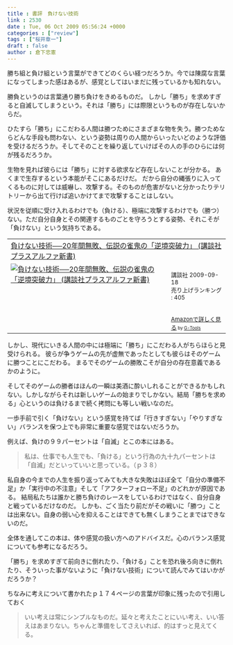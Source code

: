 ```yaml
---
title : 書評　負けない技術
link : 2530
date : Tue, 06 Oct 2009 05:56:24 +0000
categories : ["review"]
tags : ["桜井章一"]
draft : false
author : 倉下忠憲
---
```



勝ち組と負け組という言葉ができてどのくらい経つだろうか。今では陳腐な言葉になってしまった感はあるが、感覚としてはいまだに残っているかも知れない。

勝負というのは言葉通り勝ち負けをきめるものだ。
しかし「勝ち」を求めすぎると自滅してしまうという。それは「勝ち」には際限というものが存在しないからだ。

ひたすら「勝ち」にこだわる人間は勝つためにさまざまな物を失う。勝つためならどんな手段も問わない、という姿勢は周りの人間からいったいどのような評価を受けるだろうか。そしてそのことを繰り返していけばその人の手のひらには何が残るだろうか。

生物を見れば彼らには「勝ち」に対する欲求など存在しないことが分かる。
あくまで生存するという本能がそこにあるだけだ。
だから自分の縄張りに入ってくるものに対しては威嚇し、攻撃する。そのものが危害がないと分かったりテリトリーから出て行けば追いかけてまで攻撃することはしない。

状況を従順に受け入れるわけでも（負ける）、極端に攻撃するわけでも（勝つ）ない。ただ自分自身とその関連するものごとを守ろうとする姿勢、それこそが「負けない」という気持ちである。

<table  border="0" cellpadding="5"><tr><td colspan="2"><a href="http://www.amazon.co.jp/%E8%B2%A0%E3%81%91%E3%81%AA%E3%81%84%E6%8A%80%E8%A1%93%E2%94%80%E2%94%8020%E5%B9%B4%E9%96%93%E7%84%A1%E6%95%97%E3%80%81%E4%BC%9D%E8%AA%AC%E3%81%AE%E9%9B%80%E9%AC%BC%E3%81%AE%E3%80%8C%E9%80%86%E5%A2%83%E7%AA%81%E7%A0%B4%E5%8A%9B%E3%80%8D-%E8%AC%9B%E8%AB%87%E7%A4%BE%E3%83%97%E3%83%A9%E3%82%B9%E3%82%A2%E3%83%AB%E3%83%95%E3%82%A1%E6%96%B0%E6%9B%B8-%E6%A1%9C%E4%BA%95-%E7%AB%A0%E4%B8%80/dp/4062726068%3FSubscriptionId%3D15SMZCTB9V8NGR2TW082%26tag%3Drashita1000-22%26linkCode%3Dxm2%26camp%3D2025%26creative%3D165953%26creativeASIN%3D4062726068" target="_top">負けない技術──20年間無敗、伝説の雀鬼の「逆境突破力」 (講談社プラスアルファ新書)</a><img src='http://www.assoc-amazon.jp/e/ir?t=rashita1000-22&l=ur2&o=9' width='1' height='1' border='0' alt='' /></td></tr><tr><td valign="top"><a href="http://www.amazon.co.jp/%E8%B2%A0%E3%81%91%E3%81%AA%E3%81%84%E6%8A%80%E8%A1%93%E2%94%80%E2%94%8020%E5%B9%B4%E9%96%93%E7%84%A1%E6%95%97%E3%80%81%E4%BC%9D%E8%AA%AC%E3%81%AE%E9%9B%80%E9%AC%BC%E3%81%AE%E3%80%8C%E9%80%86%E5%A2%83%E7%AA%81%E7%A0%B4%E5%8A%9B%E3%80%8D-%E8%AC%9B%E8%AB%87%E7%A4%BE%E3%83%97%E3%83%A9%E3%82%B9%E3%82%A2%E3%83%AB%E3%83%95%E3%82%A1%E6%96%B0%E6%9B%B8-%E6%A1%9C%E4%BA%95-%E7%AB%A0%E4%B8%80/dp/4062726068%3FSubscriptionId%3D15SMZCTB9V8NGR2TW082%26tag%3Drashita1000-22%26linkCode%3Dxm2%26camp%3D2025%26creative%3D165953%26creativeASIN%3D4062726068" target="_top"><img src="http://ecx.images-amazon.com/images/I/41AfYHpFyeL._SL160_.jpg" border="0" alt="負けない技術──20年間無敗、伝説の雀鬼の「逆境突破力」 (講談社プラスアルファ新書)" /></a></td><td valign="top"><font size="-1"><br />講談社  2009-09-18<br />売り上げランキング : 405<br /><br /><br /><a href="http://www.amazon.co.jp/%E8%B2%A0%E3%81%91%E3%81%AA%E3%81%84%E6%8A%80%E8%A1%93%E2%94%80%E2%94%8020%E5%B9%B4%E9%96%93%E7%84%A1%E6%95%97%E3%80%81%E4%BC%9D%E8%AA%AC%E3%81%AE%E9%9B%80%E9%AC%BC%E3%81%AE%E3%80%8C%E9%80%86%E5%A2%83%E7%AA%81%E7%A0%B4%E5%8A%9B%E3%80%8D-%E8%AC%9B%E8%AB%87%E7%A4%BE%E3%83%97%E3%83%A9%E3%82%B9%E3%82%A2%E3%83%AB%E3%83%95%E3%82%A1%E6%96%B0%E6%9B%B8-%E6%A1%9C%E4%BA%95-%E7%AB%A0%E4%B8%80/dp/4062726068%3FSubscriptionId%3D15SMZCTB9V8NGR2TW082%26tag%3Drashita1000-22%26linkCode%3Dxm2%26camp%3D2025%26creative%3D165953%26creativeASIN%3D4062726068" target="_top">Amazonで詳しく見る</a></font><font size="-2"> by <a href="http://www.goodpic.com/mt/aws/index.html" >G-Tools</a></font></td></tr></table>

しかし、現代にいきる人間の中には極端に「勝ち」にこだわる人がちらほらと見受けられる。
彼らが争うゲームの先が虚無であったとしても彼らはそのゲームに勝つことにこだわる。
まるでそのゲームの勝敗こそが自分の存在意義であるかのように。

そしてそのゲームの勝者はほんの一瞬は美酒に酔いしれることができるかもしれない。しかしながらそれは新しいゲームの始まりでしかない。結局「勝ちを求める」心というのは負けるまで続く拷問にも等しい戦いなのだ。

一歩手前で引く「負けない」という感覚を持てば「行きすぎない」「やりすぎない」バランスを保つ上でも非常に重要な感覚ではないだろうか。

例えば、負けの９９パーセントは「自滅」とこの本にはある。



<blockquote>私は、仕事でも人生でも、「負ける」という行為の九十九パーセントは「自滅」だといっていいと思っている。（ｐ３８）
</blockquote>


私自身の今までの人生を振り返ってみても大きな失敗はほぼ全て「自分の準備不足」か「実行中の不注意」そして「アフターフォロー不足」のどれかが原因である。
結局私たちは誰かと勝ち負けのレースをしているわけではなく、自分自身と戦っているだけなのだ。
しかも、ごく当たり前だがその戦いに「勝つ」ことは出来ない。自身の弱い心を抑えることはできても無くしまうことまではできないのだ。


全体を通してこの本は、体や感覚の扱い方へのアドバイスだ。心のバランス感覚についても参考になるだろう。

「勝ち」を求めすぎて前向きに倒れたり、「負ける」ことを恐れ後ろ向きに倒れたり、そういった事がないように「負けない技術」について読んでみてはいかがだろうか？

ちなみに考えについて書かれたｐ１７４ページの言葉が印象に残ったので引用しておく



<blockquote>いい考えは常にシンプルなものだ。延々と考えたことにいい考え、いい答えはあまりない。ちゃんと準備をしてさえいれば、的はすっと見えてくる。</blockquote>



